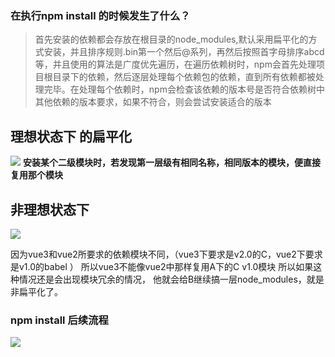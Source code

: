 ### 在执行npm install 的时候发生了什么？
> 首先安装的依赖都会存放在根目录的node_modules,默认采用扁平化的方式安装，并且排序规则.bin第一个然后@系列，再然后按照首字母排序abcd等，并且使用的算法是广度优先遍历，在遍历依赖树时，npm会首先处理项目根目录下的依赖，然后逐层处理每个依赖包的依赖，直到所有依赖都被处理完毕。在处理每个依赖时，npm会检查该依赖的版本号是否符合依赖树中其他依赖的版本要求，如果不符合，则会尝试安装适合的版本

##  理想状态下 的扁平化
![](https://cdn.nlark.com/yuque/0/2024/webp/43082094/1710899848955-189b2d3e-58d2-4727-9b77-f28056ee9ad5.webp#averageHue=%23f5f5f5&clientId=uc25ff174-e47d-4&from=paste&id=RiAnr&originHeight=456&originWidth=635&originalType=url&ratio=1.25&rotation=0&showTitle=false&status=done&style=stroke&taskId=u8c663e9c-ee05-44ea-bcaf-042f68de007&title=)
**安装某个二级模块时，若发现第一层级有相同名称，相同版本的模块，便直接复用那个模块**

 
## 非理想状态下


![](https://cdn.nlark.com/yuque/0/2024/jpeg/43082094/1710900374882-55d553f0-11e7-4655-a858-85cff7f30ae0.jpeg)

因为vue3和vue2所要求的依赖模块不同，（vue3下要求是v2.0的C，vue2下要求是v1.0的babel ）
所以vue3不能像vue2中那样复用A下的C v1.0模块 所以如果这种情况还是会出现模块冗余的情况，
他就会给B继续搞一层node_modules，就是非扁平化了。
### npm install 后续流程
 ![](https://cdn.nlark.com/yuque/0/2024/webp/43082094/1710900396043-6f0d1791-f592-4c3f-9511-c9ca3be14d0b.webp#averageHue=%23edeef2&clientId=ucd36994f-739c-4&from=paste&id=u03bccb12&originHeight=403&originWidth=1512&originalType=url&ratio=1.25&rotation=0&showTitle=false&status=done&style=stroke&taskId=ud8cd2663-d461-4aaf-989d-6c3e898e078&title=)
